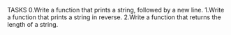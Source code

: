 TASKS
0.Write a function that prints a string, followed by a new line.
1.Write a function that prints a string in reverse.
2.Write a function that returns the length of a string.
